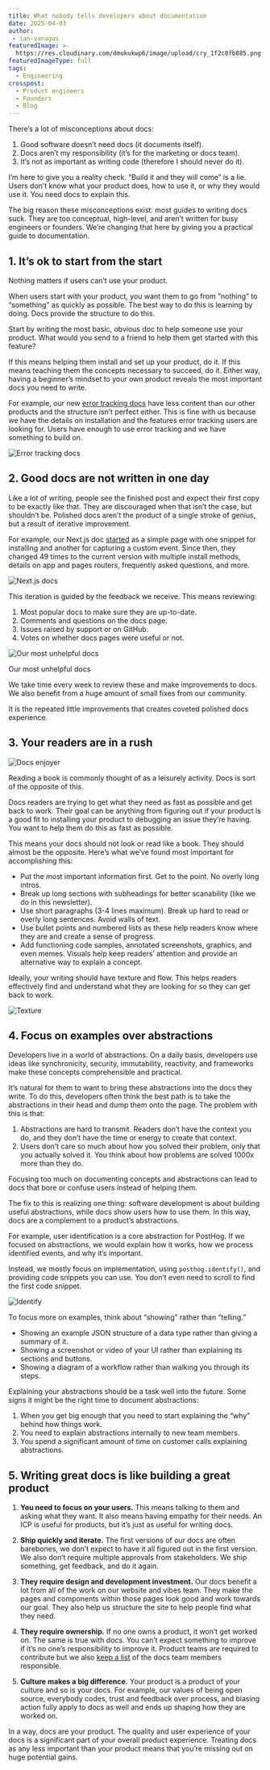 ```yaml
---
title: What nobody tells developers about documentation
date: 2025-04-03
author:
 - ian-vanagas
featuredImage: >-
  https://res.cloudinary.com/dmukukwp6/image/upload/cry_1f2c8fb885.png
featuredImageType: full
tags:
  - Engineering
crosspost:
  - Product engineers
  - Founders
  - Blog
---
```


There’s a lot of misconceptions about docs:

1. Good software doesn’t need docs (it documents itself).
2. Docs aren’t my responsibility (it’s for the marketing or docs team).
3. It’s not as important as writing code (therefore I should never do it).

I’m here to give you a reality check. “Build it and they will come” is a lie. Users don’t know what your product does, how to use it, or why they would use it. You need docs to explain this.

The big reason these misconceptions exist: most guides to writing docs suck. They are too conceptual, high-level, and aren’t written for busy engineers or founders. We’re changing that here by giving you a practical guide to documentation. 

## 1. It’s ok to start from the start

Nothing matters if users can’t use your product. 

When users start with your product, you want them to go from “nothing” to “something” as quickly as possible. The best way to do this is learning by doing. Docs provide the structure to do this.

Start by writing the most basic, obvious doc to help someone use your product. What would you send to a friend to help them get started with this feature?

If this means helping them install and set up your product, do it. If this means teaching them the concepts necessary to succeed, do it. Either way, having a beginner’s mindset to your own product reveals the most important docs you need to write. 

For example, our new [error tracking docs](https://posthog.com/docs/error-tracking) have less content than our other products and the structure isn’t perfect either. This is fine with us because we have the details on installation and the features error tracking users are looking for. Users have enough to use error tracking and we have something to build on.

![Error tracking docs](https://res.cloudinary.com/dmukukwp6/image/upload/Clean_Shot_2025_02_04_at_09_04_15_7a29ece39c.png)

## 2. Good docs are not written in one day

Like a lot of writing, people see the finished post and expect their first copy to be exactly like that. They are discouraged when that isn’t the case, but shouldn’t be. Polished docs aren’t the product of a single stroke of genius, but a result of iterative improvement.

For example, our Next.js doc [started](https://github.com/PostHog/posthog.com/pull/1842) as a simple page with one snippet for installing and another for capturing a custom event. Since then, they changed 49 times to the current version with multiple install methods, details on app and pages routers, frequently asked questions, and more.

![Next.js docs](https://res.cloudinary.com/dmukukwp6/image/upload/image_1_6c2f84d260.png)

This iteration is guided by the feedback we receive. This means reviewing:

1. Most popular docs to make sure they are up-to-date.
2. Comments and questions on the docs page. 
3. Issues raised by support or on GitHub.
4. Votes on whether docs pages were useful or not.

![Our most unhelpful docs](https://res.cloudinary.com/dmukukwp6/image/upload/Clean_Shot_2025_04_02_at_16_05_44_4f40c12dc8.png)

<Caption>Our most unhelpful docs</Caption>

We take time every week to review these and make improvements to docs. We also benefit from a huge amount of small fixes from our community. 

It is the repeated little improvements that creates coveted polished docs experience.

## 3. Your readers are in a rush

![Docs enjoyer](https://res.cloudinary.com/dmukukwp6/image/upload/image_2_3639171928.png)

Reading a book is commonly thought of as a leisurely activity. Docs is sort of the opposite of this.

Docs readers are trying to get what they need as fast as possible and get back to work. Their goal can be anything from figuring out if your product is a good fit to installing your product to debugging an issue they’re having. You want to help them do this as fast as possible.

This means your docs should not look or read like a book. They should almost be the opposite. Here’s what we’ve found most important for accomplishing this:

- Put the most important information first. Get to the point. No overly long intros.
- Break up long sections with subheadings for better scanability (like we do in this newsletter).
- Use short paragraphs (3-4 lines maximum). Break up hard to read or overly long sentences. Avoid walls of text.
- Use bullet points and numbered lists as these help readers know where they are and create a sense of progress.
- Add functioning code samples, annotated screenshots, graphics, and even memes. Visuals help keep readers’ attention and provide an alternative way to explain a concept.

Ideally, your writing should have texture and flow. This helps readers effectively find and understand what they are looking for so they can get back to work.

![Texture](https://res.cloudinary.com/dmukukwp6/image/upload/image_3_25886bf103.png)

## 4. Focus on examples over abstractions

Developers live in a world of abstractions. On a daily basis, developers use ideas like synchronicity, security, immutability, reactivity, and frameworks make these concepts comprehensible and practical. 

It’s natural for them to want to bring these abstractions into the docs they write. To do this, developers often think the best path is to take the abstractions in their head and dump them onto the page. The problem with this is that:

1. Abstractions are hard to transmit. Readers don’t have the context you do, and they don’t have the time or energy to create that context.
2. Users don’t care so much about how you solved their problem, only that you actually solved it. You think about how problems are solved 1000x more than they do. 

Focusing too much on documenting concepts and abstractions can lead to docs that bore or confuse users instead of helping them.

The fix to this is realizing one thing: software development is about building useful abstractions, while docs show users how to use them. In this way, docs are a complement to a product’s abstractions. 

For example, user identification is a core abstraction for PostHog. If we focused on abstractions, we would explain how it works, how we process identified events, and why it’s important. 

Instead, we mostly focus on implementation, using `posthog.identify()`, and providing code snippets you can use. You don’t even need to scroll to find the first code snippet.

![Identify](https://res.cloudinary.com/dmukukwp6/image/upload/Clean_Shot_2025_04_03_at_12_01_092x_01127d03fc.png)

To focus more on examples, think about “showing” rather than “telling.”

- Showing an example JSON structure of a data type rather than giving a summary of it.
- Showing a screenshot or video of your UI rather than explaining its sections and buttons.
- Showing a diagram of a workflow rather than walking you through its steps.

Explaining your abstractions should be a task well into the future. Some signs it might be the right time to document abstractions:

1. When you get big enough that you need to start explaining the “why” behind how things work.
2. You need to explain abstractions internally to new team members.
3. You spend a significant amount of time on customer calls explaining abstractions. 

## 5. Writing great docs is like building a great product

1. **You need to focus on your users.** This means talking to them and asking what they want. It also means having empathy for their needs. An ICP is useful for products, but it’s just as useful for writing docs. 

2. **Ship quickly and iterate.** The first versions of our docs are often barebones, we don’t expect to have it all figured out in the first version. We also don’t require multiple approvals from stakeholders. We ship something, get feedback, and do it again.

3. **They require design and development investment.** Our docs benefit a lot from all of the work on our website and vibes team. They make the pages and components within those pages look good and work towards our goal. They also help us structure the site to help people find what they need.

4. **They require ownership.** If no one owns a product, it won’t get worked on. The same is true with docs. You can’t expect something to improve if it’s no one’s responsibility to improve it. Product teams are required to contribute but we also [keep a list](https://posthog.com/handbook/content-and-docs/docs) of the docs team members responsible. 

5. **Culture makes a big difference.** Your product is a product of your culture and so is your docs. For example, our values of being open source, everybody codes, trust and feedback over process, and biasing action fully apply to docs as well and ends up shaping how they are worked on.

In a way, docs are your product. The quality and user experience of your docs is a significant part of your overall product experience. Treating docs as any less important than your product means that you’re missing out on huge potential gains.

<NewsletterForm />